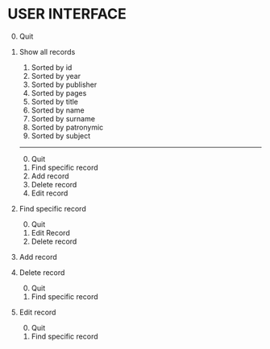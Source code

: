 # USER INTERFACE

0. 	Quit

1.	Show all records 

	1.	Sorted by id
	2.	Sorted by year
	3.	Sorted by publisher
	4.	Sorted by pages
	5.	Sorted by title
	6. 	Sorted by name
	7.	Sorted by surname
	8.	Sorted by patronymic
	9.	Sorted by subject
	--------------------
	0. 	Quit 
	1.	Find specific record
	2.	Add record
	3.	Delete record
	4. 	Edit record

2.	Find specific record

	0. 	Quit
	1.	Edit Record
	2.	Delete record

3.	Add record

4. 	Delete record 
	
	0.	Quit
	1.	Find specific record


5. 	Edit record
	
	0.	Quit
	1.	Find specific record